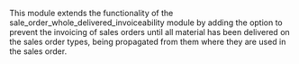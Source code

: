 This module extends the functionality of the
sale_order_whole_delivered_invoiceability module by adding the option to
prevent the invoicing of sales orders until all material has been
delivered on the sales order types, being propagated from them where
they are used in the sales order.
